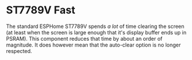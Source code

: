 # ST7789V Fast

The standard ESPHome ST7789V spends *a lot* of time clearing the screen (at least when the screen is large enough that it's display buffer ends up in PSRAM). This component reduces that time by about an order of magnitude. It does however mean that the auto-clear option is no longer respected.